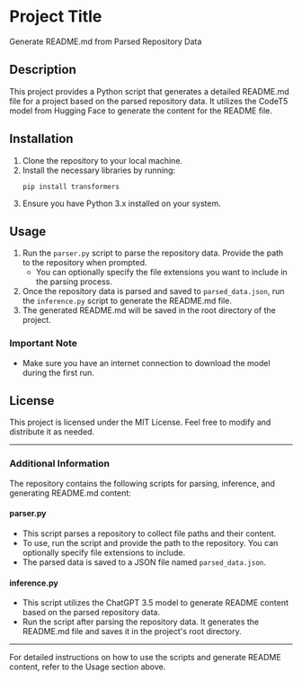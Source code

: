 # Project Title
Generate README.md from Parsed Repository Data

## Description
This project provides a Python script that generates a detailed README.md file for a project based on the parsed repository data. It utilizes the CodeT5 model from Hugging Face to generate the content for the README file.

## Installation
1. Clone the repository to your local machine.
2. Install the necessary libraries by running:
   ```
   pip install transformers
   ```
3. Ensure you have Python 3.x installed on your system.

## Usage
1. Run the `parser.py` script to parse the repository data. Provide the path to the repository when prompted.
   - You can optionally specify the file extensions you want to include in the parsing process.
2. Once the repository data is parsed and saved to `parsed_data.json`, run the `inference.py` script to generate the README.md file.
3. The generated README.md will be saved in the root directory of the project.

### Important Note
-  Make sure you have an internet connection to download the model during the first run.


## License
This project is licensed under the MIT License. Feel free to modify and distribute it as needed.

---

### Additional Information
The repository contains the following scripts for parsing, inference, and generating README.md content:

#### parser.py
- This script parses a repository to collect file paths and their content.
- To use, run the script and provide the path to the repository. You can optionally specify file extensions to include.
- The parsed data is saved to a JSON file named `parsed_data.json`.

#### inference.py
- This script utilizes the ChatGPT 3.5 model to generate README content based on the parsed repository data.
- Run the script after parsing the repository data. It generates the README.md file and saves it in the project's root directory.

---

For detailed instructions on how to use the scripts and generate README content, refer to the Usage section above.